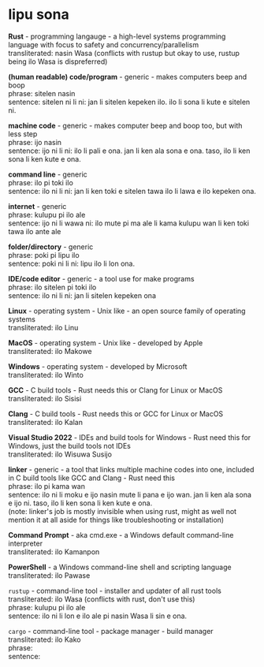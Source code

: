 # lipu sona

**Rust** - programming langauge - a high-level systems programming language with focus to safety and concurrency/parallelism  
transliterated: nasin Wasa (conflicts with rustup but okay to use, rustup being ilo Wasa is dispreferred)

**(human readable) code/program** - generic - makes computers beep and boop  
phrase: sitelen nasin  
sentence: sitelen ni li ni: jan li sitelen kepeken ilo. ilo li sona li kute e sitelen ni.

**machine code** - generic - makes computer beep and boop too, but with less step  
phrase: ijo nasin  
sentence: ijo ni li ni: ilo li pali e ona. jan li ken ala sona e ona. taso, ilo li ken sona li ken kute e ona.

**command line** - generic  
phrase: ilo pi toki ilo  
sentence: ilo ni li ni: jan li ken toki e sitelen tawa ilo li lawa e ilo kepeken ona.

**internet** - generic  
phrase: kulupu pi ilo ale  
sentence: ijo ni li wawa ni: ilo mute pi ma ale li kama kulupu wan li ken toki tawa ilo ante ale

**folder/directory** - generic  
phrase: poki pi lipu ilo  
sentence: poki ni li ni: lipu ilo li lon ona.

**IDE/code editor** - generic - a tool use for make programs  
phrase: ilo sitelen pi toki ilo  
sentence: ilo ni li ni: jan li sitelen kepeken ona

**Linux** - operating system - Unix like - an open source family of operating systems  
transliterated: ilo Linu

**MacOS** - operating system - Unix like - developed by Apple  
transliterated: ilo Makowe

**Windows** - operating system - developed by Microsoft  
transliterated: ilo Winto

**GCC** - C build tools - Rust needs this or Clang for Linux or MacOS  
transliterated: ilo Sisisi

**Clang** - C build tools - Rust needs this or GCC for Linux or MacOS  
transliterated: ilo Kalan

**Visual Studio 2022** - IDEs and build tools for Windows - Rust need this for Windows, just the build tools not IDEs  
transliterated: ilo Wisuwa Susijo

**linker** - generic - a tool that links multiple machine codes into one, included in C build tools like GCC and Clang - Rust need this  
phrase: ilo pi kama wan  
sentence: ilo ni li moku e ijo nasin mute li pana e ijo wan. jan li ken ala sona e ijo ni. taso, ilo li ken sona li ken kute e ona.  
(note: linker's job is mostly invisible when using rust, might as well not mention it at all aside for things like troubleshooting or installation)

**Command Prompt** - aka cmd.exe - a Windows default command-line interpreter  
transliterated: ilo Kamanpon

**PowerShell** - a Windows command-line shell and scripting language  
transliterated: ilo Pawase

`rustup` - command-line tool - installer and updater of all rust tools   
transliterated: ilo Wasa (conflicts with rust, don't use this)  
phrase: kulupu pi ilo ale  
sentence: ilo ni li lon e ilo ale pi nasin Wasa li sin e ona.

`cargo` - command-line tool - package manager - build manager  
transliterated: ilo Kako  
phrase:  
sentence:

